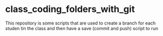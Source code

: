 # class_coding_folders_with_git
This repository is some scripts that are used to create a branch for each studen tin the class and then have a save (commit and push) script to run
